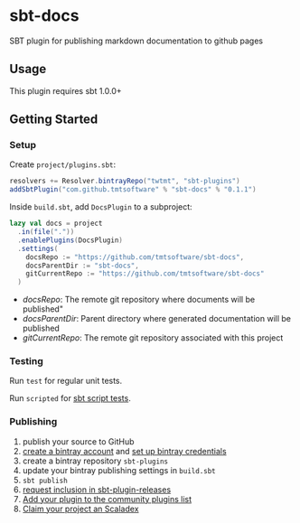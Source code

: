 # sbt-docs

SBT plugin for publishing markdown documentation to github pages

## Usage

This plugin requires sbt 1.0.0+

## Getting Started

### Setup
Create `project/plugins.sbt`:

```sbt 
resolvers += Resolver.bintrayRepo("twtmt", "sbt-plugins")
addSbtPlugin("com.github.tmtsoftware" % "sbt-docs" % "0.1.1")
```

Inside `build.sbt`, add `DocsPlugin` to a subproject:

```sbt
lazy val docs = project
  .in(file("."))
  .enablePlugins(DocsPlugin)
  .settings(
    docsRepo := "https://github.com/tmtsoftware/sbt-docs",
    docsParentDir := "sbt-docs",
    gitCurrentRepo := "https://github.com/tmtsoftware/sbt-docs"
  )
```

- *docsRepo*: The remote git repository where documents will be published"
- *docsParentDir*: Parent directory where generated documentation will be published
- *gitCurrentRepo*: The remote git repository associated with this project
    
### Testing

Run `test` for regular unit tests.

Run `scripted` for [sbt script tests](http://www.scala-sbt.org/1.x/docs/Testing-sbt-plugins.html).

### Publishing

1. publish your source to GitHub
2. [create a bintray account](https://bintray.com/signup/index) and [set up bintray credentials](https://github.com/sbt/sbt-bintray#publishing)
3. create a bintray repository `sbt-plugins` 
4. update your bintray publishing settings in `build.sbt`
5. `sbt publish`
6. [request inclusion in sbt-plugin-releases](https://bintray.com/sbt/sbt-plugin-releases)
7. [Add your plugin to the community plugins list](https://github.com/sbt/website#attention-plugin-authors)
8. [Claim your project an Scaladex](https://github.com/scalacenter/scaladex-contrib#claim-your-project)
